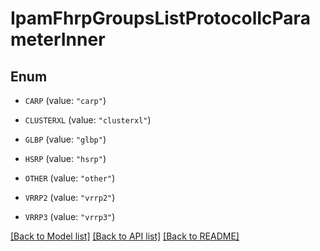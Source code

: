 # IpamFhrpGroupsListProtocolIcParameterInner

## Enum


* `CARP` (value: `"carp"`)

* `CLUSTERXL` (value: `"clusterxl"`)

* `GLBP` (value: `"glbp"`)

* `HSRP` (value: `"hsrp"`)

* `OTHER` (value: `"other"`)

* `VRRP2` (value: `"vrrp2"`)

* `VRRP3` (value: `"vrrp3"`)


[[Back to Model list]](../README.md#documentation-for-models) [[Back to API list]](../README.md#documentation-for-api-endpoints) [[Back to README]](../README.md)


